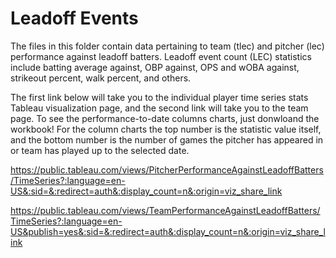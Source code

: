 # Leadoff Events 

The files in this folder contain data pertaining to team (tlec) and pitcher (lec) performance against leadoff batters. Leadoff event count (LEC) statistics include batting average against, OBP against, OPS and wOBA against, strikeout percent, walk percent, and others.

The first link below will take you to the individual player time series stats Tableau visualization page, and the second link will take you to the team page. To see the performance-to-date columns charts, just donwloand the workbook! For the column charts the top number is the statistic value itself, and the bottom number is the number of games the pitcher has appeared in or team has played up to the selected date.

https://public.tableau.com/views/PitcherPerformanceAgainstLeadoffBatters/TimeSeries?:language=en-US&:sid=&:redirect=auth&:display_count=n&:origin=viz_share_link

https://public.tableau.com/views/TeamPerformanceAgainstLeadoffBatters/TimeSeries?:language=en-US&publish=yes&:sid=&:redirect=auth&:display_count=n&:origin=viz_share_link
